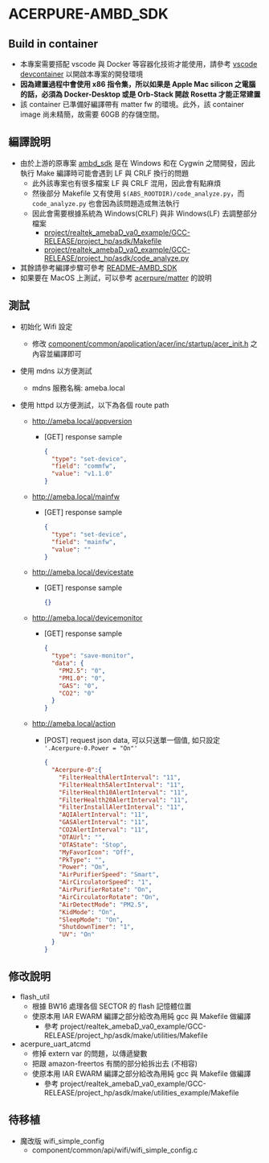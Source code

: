 # ACERPURE-AMBD_SDK

## Build in container

- 本專案需要搭配 vscode 與 Docker 等容器化技術才能使用，請參考 [vscode devcontainer](https://code.visualstudio.com/docs/devcontainers/containers#_quick-start-open-an-existing-folder-in-a-container) 以開啟本專案的開發環境
- **因為建置過程中會使用 x86 指令集，所以如果是 Apple Mac silicon 之電腦的話，必須為 Docker-Desktop 或是 Orb-Stack 開啟 Rosetta 才能正常建置**
- 該 container 已準備好編譯帶有 matter fw 的環境。此外，該 container image 尚未精簡，故需要 60GB 的存儲空間。

## 編譯說明

- 由於上游的原專案 [ambd_sdk](https://github.com/ambiot/ambd_sdk) 是在 Windows 和在 Cygwin 之間開發，因此執行 Make 編譯時可能會遇到 LF 與 CRLF 換行的問題
  - 此外該專案也有很多檔案 LF 與 CRLF 混用，因此會有點麻煩
  - 然後部分 Makefile 又有使用 `$(ABS_ROOTDIR)/code_analyze.py`，而 `code_analyze.py` 也會因為該問題造成無法執行
  - 因此會需要根據系統為 Windows(CRLF) 與非 Windows(LF) 去調整部分檔案
    - [project/realtek_amebaD_va0_example/GCC-RELEASE/project_hp/asdk/Makefile](project/realtek_amebaD_va0_example/GCC-RELEASE/project_hp/asdk/Makefile)
    - [project/realtek_amebaD_va0_example/GCC-RELEASE/project_hp/asdk/code_analyze.py](project/realtek_amebaD_va0_example/GCC-RELEASE/project_hp/asdk/code_analyze.py)
- 其餘請參考編譯步驟可參考 [README-AMBD_SDK](README-AMBD_SDK)
- 如果要在 MacOS 上測試，可以參考 [acerpure/matter](https://github.com/acerpure/matter) 的說明

## 測試

- 初始化 Wifi 設定
  - 修改 [component/common/application/acer/inc/startup/acer_init.h](component/common/application/acer/inc/startup/acer_init.h) 之內容並編譯即可

- 使用 mdns 以方便測試
  - mdns 服務名稱: ameba.local
- 使用 httpd 以方便測試，以下為各個 route path
  - <http://ameba.local/appversion>
    - [GET] response sample

      ```json
      {
        "type": "set-device",
        "field": "commfw",
        "value": "v1.1.0"
      }
      ```

  - <http://ameba.local/mainfw>
    - [GET] response sample

      ```json
      {
        "type": "set-device",
        "field": "mainfw",
        "value": ""
      }
      ```

  - <http://ameba.local/devicestate>
    - [GET] response sample

      ```json
      {}
      ```

  - <http://ameba.local/devicemonitor>

    - [GET] response sample

      ```json
      {
        "type": "save-monitor",
        "data": {
          "PM2.5": "0",
          "PM1.0": "0",
          "GAS": "0",
          "CO2": "0"
        }
      }
      ```

  - <http://ameba.local/action>

    - [POST] request json data, 可以只送單一個值, 如只設定 `'.Acerpure-0.Power = "On"'`

      ```json
      {
        "Acerpure-0":{
          "FilterHealthAlertInterval": "11",
          "FilterHealth5AlertInterval": "11",
          "FilterHealth10AlertInterval": "11",
          "FilterHealth20AlertInterval": "11",
          "FilterInstallAlertInterval": "11",
          "AQIAlertInterval": "11",
          "GASAlertInterval": "11",
          "CO2AlertInterval": "11",
          "OTAUrl": "",
          "OTAState": "Stop",
          "MyFavorIcon": "Off",
          "PkType": "",
          "Power": "On",
          "AirPurifierSpeed": "Smart",
          "AirCirculatorSpeed": "1",
          "AirPurifierRotate": "On",
          "AirCirculatorRotate": "On",
          "AirDetectMode": "PM2.5",
          "KidMode": "On",
          "SleepMode": "On",
          "ShutdownTimer": "1",
          "UV": "On"
        }
      }
      ```

## 修改說明

- flash_util
  - 根據 BW16 處理各個 SECTOR 的 flash 記憶體位置
  - 使原本用 IAR EWARM 編譯之部分給改為用純 gcc 與 Makefile 做編譯
    - 參考 project/realtek_amebaD_va0_example/GCC-RELEASE/project_hp/asdk/make/utilities/Makefile
- acerpure_uart_atcmd
  - 修掉 extern var 的問題，以傳遞變數
  - 把跟 amazon-freertos 有關的部分給拆出去 (不相容)
  - 使原本用 IAR EWARM 編譯之部分給改為用純 gcc 與 Makefile 做編譯
    - 參考 project/realtek_amebaD_va0_example/GCC-RELEASE/project_hp/asdk/make/utilities_example/Makefile

## 待移植

- 魔改版 wifi_simple_config
  - component/common/api/wifi/wifi_simple_config.c

<!-- 
### Get Ameba SDK & Matter SDK

```sh
# 因為整個 repo 實在太大惹，網路爛的話有可能會使部分內容 pull 不成功，並導致建置失敗，故把建議把 Log 打開來確認
export GIT_TRACE_PACKET=1
export GIT_TRACE=1
export GIT_CURL_VERBOSE=1

# 需要配對指定的 commit 才能動，別直接 pull master 或 tag，否則可能會建構失敗。可參考 release 頁面 https://github.com/ambiot/ambd_matter/releases

# 僅 clone tag v1.3-release 的 ambd_matter
git clone -b v1.3-release --single-branch https://github.com/ambiot/ambd_matter.git

# clone connectedhomeip 並切到前面 ambd_matter v1.3-release 所指定的 commit 70d9a61475d31686f0fde8e7b56f352a0f59b299
git clone --single-branch https://github.com/project-chip/connectedhomeip.git && bash -c "cd connectedhomeip && git reset --hard 70d9a61475d31686f0fde8e7b56f352a0f59b299"

# **<一定要做這一步驟。因爲該 repo 架構複雜，所以需使用額外的程式去搞相依>** 然後，指定使用 connectedhomeip 專案魔改的 git submodule 之 ameba 所需要之部分
# Checking out: nlassert, nlio, nlunit-test, mbedtls, qrcode, pigweed, openthread, nanopb, freertos, third_party/pybind11/repo, third_party/jsoncpp/repo, editline, third_party/boringssl/repo/src
/workspaces/matter/connectedhomeip/scripts/checkout_submodules.py --allow-changing-global-git-config --shallow --platform ameba
```

### Make project_lp

```sh
cd /workspaces/matter/ambd_matter/project/realtek_amebaD_va0_example/GCC-RELEASE/project_lp/
/workspaces/matter/connectedhomeip/scripts/run_in_build_env.sh make all
```

### Make Matter Libraries and project_hp

```sh
. /workspaces/matter/connectedhomeip/scripts/activate.sh
cd /workspaces/matter/ambd_matter/project/realtek_amebaD_va0_example/GCC-RELEASE/project_hp/
make -C asdk all_clusters
make all
```

## AmebaIOT Image Tools for MAC OSX

由於非 Linux 發行版的 Docker 容器其實都是在特殊的虛擬主機中執行，而且[無法直通 usb 裝置](https://docs.docker.com/desktop/faqs/general/#can-i-pass-through-a-usb-device-to-a-container)，故得於容器外的主機(即本機)上操作。

以下是在容器之外操作的（因為 docker 碰不到 usb 裝置），故請另外在本專案目錄開一個終端機去操作

```bash
# 建立有著要被燒錄的 km0_boot_all.bin, km4_boot_all.bin, km0_km4_image2.bin 
# 以及燒錄工具暫存檔之資料夾，並進入建立的 .upload 資料夾
mkdir .upload |: && cd .upload

# 燒錄工具初始化
../ambd_matter/tools/AmebaD/Image_Tool_MacOS/MacOS_v11/Ameba_1-10_MP_ImageTool_MacOS11 -set chip AmebaD
../ambd_matter/tools/AmebaD/Image_Tool_MacOS/MacOS_v11/Ameba_1-10_MP_ImageTool_MacOS11 -scan device
../ambd_matter/tools/AmebaD/Image_Tool_MacOS/MacOS_v11/Ameba_1-10_MP_ImageTool_MacOS11 -set baudrate 1500000

# 在 make 完前面的 project_lp 與 project_hp 後，複製以下檔案到 .upload 資料夾
cp ../ambd_matter/project/realtek_amebaD_va0_example/GCC-RELEASE/project_lp/asdk/image/km0_boot_all.bin .
cp ../ambd_matter/project/realtek_amebaD_va0_example/GCC-RELEASE/project_hp/asdk/image/{km4_boot_all.bin,km0_km4_image2.bin} .

# 定址每個 .bin 之 offset，然後合併為一個 Image_All.bin
../ambd_matter/tools/AmebaD/Image_Tool_MacOS/MacOS_v11/Ameba_1-10_MP_ImageTool_MacOS11 -combine km0_boot_all.bin 0x0000 km4_boot_all.bin 0x4000 km0_km4_image2.bin 0x6000
../ambd_matter/tools/AmebaD/Image_Tool_MacOS/MacOS_v11/Ameba_1-10_MP_ImageTool_MacOS11 -set image Image_All.bin

# 設置 Image 地址，然後確認
../ambd_matter/tools/AmebaD/Image_Tool_MacOS/MacOS_v11/Ameba_1-10_MP_ImageTool_MacOS11 -set address 0x08000000
../ambd_matter/tools/AmebaD/Image_Tool_MacOS/MacOS_v11/Ameba_1-10_MP_ImageTool_MacOS11 -show

# 燒錄至板子中
../ambd_matter/tools/AmebaD/Image_Tool_MacOS/MacOS_v11/Ameba_1-10_MP_ImageTool_MacOS11 -download

# 看 serial console
# 使用 `control` + `a` 進到操作模式後，再按 `k` 即可終止 console (下次燒錄前必須終止)
screen /dev/tty.wchusbserial130 115200
```
-->
